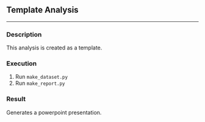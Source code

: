 ﻿Template Analysis
---
---
### Description
This analysis is created as a template.

### Execution
1. Run `make_dataset.py`
2. Run `make_report.py`

### Result
Generates a powerpoint presentation.
